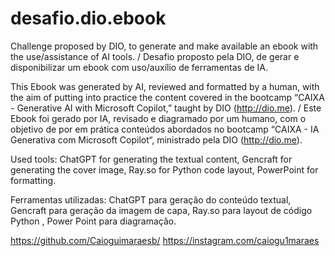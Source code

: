 # desafio.dio.ebook
Challenge proposed by DIO, to generate and make available an ebook with the use/assistance of AI tools. / Desafio proposto pela DIO, de gerar e disponibilizar um ebook com uso/auxílio de ferramentas de IA.

This Ebook was generated by AI, reviewed and formatted by a human, with the aim of putting into practice the content covered in the bootcamp “CAIXA - Generative AI with Microsoft Copilot,” taught by DIO (http://dio.me). / Este Ebook foi gerado por IA, revisado e diagramado por um humano, com o objetivo de por em prática conteúdos abordados no bootcamp “CAIXA - IA Generativa com Microsoft Copilot“, ministrado pela DIO (http://dio.me).


Used tools:
ChatGPT for generating the textual content,
Gencraft for generating the cover image,
Ray.so for Python code layout,
PowerPoint for formatting.

Ferramentas utilizadas: 
ChatGPT para geração do conteúdo textual, 
Gencraft para geração da imagem de capa,
Ray.so para layout de código Python ,
Power Point para diagramação.


https://github.com/Caioguimaraesb/
https://instagram.com/caiogu1maraes
